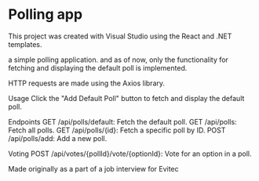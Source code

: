 # Polling app

This project was created with Visual Studio using the React and .NET templates.

a simple polling application. and as of now, only the functionality for fetching and displaying the default poll is implemented.

HTTP requests are made using the Axios library.

Usage
Click the "Add Default Poll" button to fetch and display the default poll.

Endpoints
GET /api/polls/default: Fetch the default poll.
GET /api/polls: Fetch all polls.
GET /api/polls/{id}: Fetch a specific poll by ID.
POST /api/polls/add: Add a new poll.

Voting
POST /api/votes/{pollId}/vote/{optionId}: Vote for an option in a poll.

Made originally as a part of a job interview for Evitec
